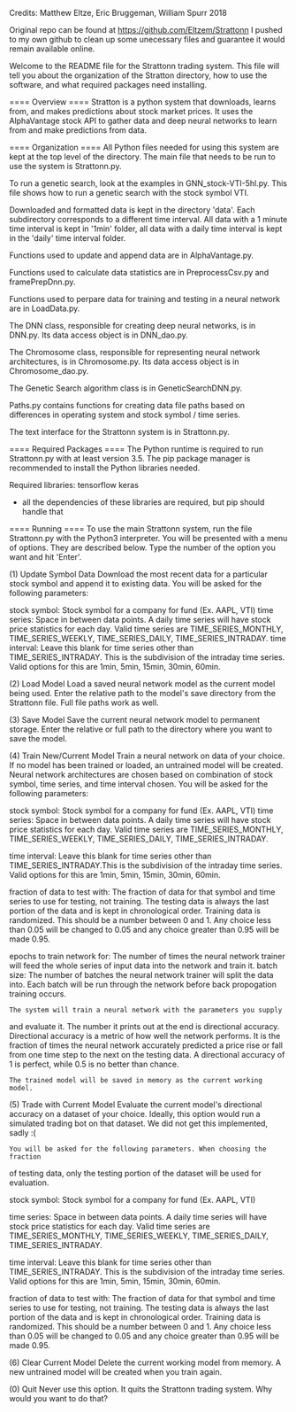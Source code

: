 Credits: Matthew Eltze, Eric Bruggeman, William Spurr 2018

Original repo can be found at https://github.com/Eltzem/Strattonn
I pushed to my own github to clean up some unecessary files and guarantee it would remain available online.

Welcome to the README file for the Strattonn trading system.
This file will tell you about the organization of the Stratton directory, how
to use the software, and what required packages need installing.

==== Overview ====
	Stratton is a python system that downloads, learns from, and makes
predictions about stock market prices. It uses the AlphaVantage stock API
to gather data and deep neural networks to learn from and make predictions
from data.

==== Organization ====
	All Python files needed for using this system are kept at the top level
of the directory. The main file that needs to be run to use the system
is Strattonn.py.

To run a genetic search, look at the examples in GNN_stock-VTI-5hl.py.
This file shows how to run a genetic search with the stock symbol VTI.

Downloaded and formatted data is kept in the directory 'data'. Each
subdirectory corresponds to a different time interval. All data with a
1 minute time interval is kept in '1min' folder, all data with a daily
time interval is kept in the 'daily' time interval folder.

Functions used to update and append data are in AlphaVantage.py.
	
Functions used to calculate data statistics are in PreprocessCsv.py 
and framePrepDnn.py.
	
Functions used to perpare data for training and testing in a neural
network are in LoadData.py.
	
The DNN class, responsible for creating deep neural networks, is in
DNN.py. Its data access object is in DNN_dao.py.
	
The Chromosome class, responsible for representing neural network
architectures, is in Chromosome.py. Its data access object is in
Chromosome_dao.py.
	
The Genetic Search algorithm class is in GeneticSearchDNN.py.
	
Paths.py contains functions for creating data file paths based on
differences in operating system and stock symbol / time series.
	
The text interface for the Strattonn system is in Strattonn.py.

==== Required Packages ====
	The Python runtime is required to run Strattonn.py with at least version
3.5. The pip package manager is recommended to install the Python libraries
needed.

Required libraries: tensorflow keras
* all the dependencies of these libraries are required, but pip should
	handle that

==== Running ====
	To use the main Strattonn system, run the file Strattonn.py with the
Python3 interpreter. You will be presented with a menu of options. They
are described below. Type the number of the option you want and hit
'Enter'.

(1) Update Symbol Data
	Download the most recent data for a particular stock symbol and append
it to existing data. You will be asked for the following parameters:

stock symbol: Stock symbol for a company for fund (Ex. AAPL, VTI)
time series: Space in between data points. A daily time series will have
stock price statistics for each day. Valid time series are
TIME_SERIES_MONTHLY,
	TIME_SERIES_WEEKLY, TIME_SERIES_DAILY, TIME_SERIES_INTRADAY.
time interval: Leave this blank for time series other than
TIME_SERIES_INTRADAY.
	This is the subdivision of the intraday time series. Valid options for
this are 1min, 5min, 15min, 30min, 60min.

(2) Load Model
	Load a saved neural network model as the current model being used.
Enter the relative path to the model's save directory from the Strattonn
file. Full file paths work as well.

(3) Save Model
	Save the current neural network model to permanent storage. Enter the
relative or full path to the directory where you want to save the model.

(4) Train New/Current Model
	Train a neural network on data of your choice. If no model has been
trained or loaded, an untrained model will be created. Neural network
architectures are chosen based on combination of stock symbol, time series,
and time interval chosen. You will be asked for the following parameters:

stock symbol: Stock symbol for a company for fund (Ex. AAPL, VTI)
time series: Space in between data points. A daily time series will have
stock price statistics for each day. Valid time series are
TIME_SERIES_MONTHLY, TIME_SERIES_WEEKLY, TIME_SERIES_DAILY,
TIME_SERIES_INTRADAY.

time interval: Leave this blank for time series other than
TIME_SERIES_INTRADAY.This is the subdivision of the intraday time series.
Valid options for this are 1min, 5min, 15min, 30min, 60min.

fraction of data to test with: The fraction of data for that symbol and time
series to use for testing, not training. The testing data is always the last
portion of the data and is kept in chronological order. Training data is
randomized. This should be a number between 0 and 1. Any choice less than
0.05 will be changed to 0.05 and any choice greater than 0.95 will be made
0.95.

epochs to train network for: The number of times the neural network trainer
will feed the whole series of input data into the network and train it.
batch size: The number of batches the neural network trainer will split the
data into. Each batch will be run through the network before back
propogation training occurs.

	The system will train a neural network with the parameters you supply
and evaluate it. The number it prints out at the end is directional
accuracy. Directional accuracy is a metric of how well the network performs.
It is the fraction of times the neural network accurately predicted a
price rise or fall from one time step to the next on the testing data.
A directional accuracy of 1 is perfect, while 0.5 is no better than chance.

	The trained model will be saved in memory as the current working model.

(5) Trade with Current Model
	Evaluate the current model's directional accuracy on a dataset of your
choice. Ideally, this option would run a simulated trading bot on that dataset.
We did not get this implemented, sadly :(

	You will be asked for the following parameters. When choosing the fraction
of testing data, only the testing portion of the dataset will be used for
evaluation.

stock symbol: Stock symbol for a company for fund (Ex. AAPL, VTI)

time series: Space in between data points. A daily time series will have stock
	price statistics for each day. Valid time series are TIME_SERIES_MONTHLY,
	TIME_SERIES_WEEKLY, TIME_SERIES_DAILY, TIME_SERIES_INTRADAY.

time interval: Leave this blank for time series other than TIME_SERIES_INTRADAY.
	This is the subdivision of the intraday time series. Valid options for this
	are 1min, 5min, 15min, 30min, 60min.

fraction of data to test with: The fraction of data for that symbol and time
	series to use for testing, not training. The testing data is always the last
	portion of the data and is kept in chronological order. Training data is
	randomized. This should be a number between 0 and 1. Any choice less than
	0.05 will be changed to 0.05 and any choice greater than 0.95 will be made
	0.95.

(6) Clear Current Model
	Delete the current working model from memory. A new untrained model will
be created when you train again.

(0) Quit
	Never use this option. It quits the Strattonn trading system. Why would
you want to do that?
